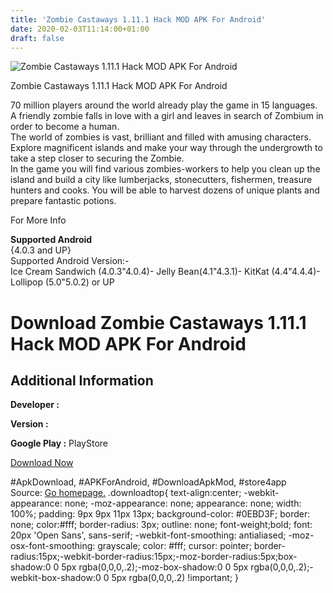 ```yaml
---
title: 'Zombie Castaways 1.11.1 Hack MOD APK For Android'
date: 2020-02-03T11:14:00+01:00
draft: false
---
```


![Zombie Castaways 1.11.1 Hack MOD APK For Android](https://i0.wp.com/apkhome.net/wp-content/uploads/2016/12/Zombie-Castaways-1.11.1.png "Zombie Castaways 1.11.1 Hack MOD APK For Android")

  

Zombie Castaways 1.11.1 Hack MOD APK For Android

70 million players around the world already play the game in 15 languages.  
A friendly zombie falls in love with a girl and leaves in search of Zombium in order to become a human.  
The world of zombies is vast, brilliant and filled with amusing characters. Explore magnificent islands and make your way through the undergrowth to take a step closer to securing the Zombie.  
In the game you will find various zombies-workers to help you clean up the island and build a city like lumberjacks, stonecutters, fishermen, treasure hunters and cooks. You will be able to harvest dozens of unique plants and prepare fantastic potions.

For More Info

**Supported Android**  
{4.0.3 and UP}  
Supported Android Version:-  
Ice Cream Sandwich (4.0.3"4.0.4)- Jelly Bean(4.1"4.3.1)- KitKat (4.4"4.4.4)- Lollipop (5.0"5.0.2) or UP

Download Zombie Castaways 1.11.1 Hack MOD APK For Android
=========================================================

Additional Information
----------------------

**Developer :**

**Version :**

**Google Play :** PlayStore

  

[Download Now](https://store4app.co/post/zombie-castaways-1-11-1-hack-mod-apk-for-android_1573670660)

  
#ApkDownload, #APKForAndroid, #DownloadApkMod, #store4app  
Source: [Go homepage.](https://store4app.co/post/zombie-castaways-1-11-1-hack-mod-apk-for-android_1573670660) .downloadtop{ text-align:center; -webkit-appearance: none; -moz-appearance: none; appearance: none; width: 100%; padding: 9px 9px 11px 13px; background-color: #0EBD3F; border: none; color:#fff; border-radius: 3px; outline: none; font-weight;bold; font: 20px 'Open Sans', sans-serif; -webkit-font-smoothing: antialiased; -moz-osx-font-smoothing: grayscale; color: #fff; cursor: pointer; border-radius:15px;-webkit-border-radius:15px;-moz-border-radius:5px;box-shadow:0 0 5px rgba(0,0,0,.2);-moz-box-shadow:0 0 5px rgba(0,0,0,.2);-webkit-box-shadow:0 0 5px rgba(0,0,0,.2) !important; }